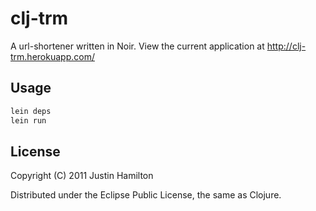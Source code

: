 # clj-trm

A url-shortener written in Noir. View the current application at http://clj-trm.herokuapp.com/

## Usage

```bash
lein deps
lein run
```

## License

Copyright (C) 2011 Justin Hamilton

Distributed under the Eclipse Public License, the same as Clojure.

